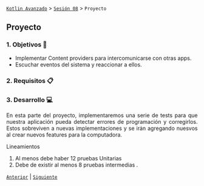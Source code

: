 [`Kotlin Avanzado`](../../Readme.md) > [`Sesión 08`](../Readme.md) > `Proyecto`

## Proyecto

<div style="text-align: justify;">





### 1. Objetivos :dart:

* Implementar Content providers para intercomunicarse con otras apps.
* Escuchar eventos del sistema y reaccionar a ellos.

### 2. Requisitos :clipboard:



### 3. Desarrollo :computer:

En esta parte del proyecto, implementaremos una serie de tests para que nuestra aplicación pueda detectar errores de programación y corregirlos. Estos sobreviven a nuevas implementaciones y se irȧn agregando nuesvos al crear nuevos features para la computadora.



Lineamientos

1. Al menos debe haber 12 pruebas Unitarias
2. Debe de existir al menos 8 pruebas intermedias .

[`Anterior`](../Reto-02) | [`Siguiente`](../Postwork)      

</div>

